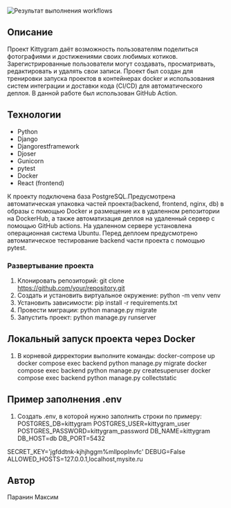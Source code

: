 ![Результат выполнения workflows](https://github.com/PivkaDl9Rivka/kittygram_final/actions/workflows/main.yml/badge.svg)

## Описание
Проект Kittygram даёт возможность пользователям поделиться фотографиями и достижениями своих любимых котиков. Зарегистрированные пользователи могут создавать, просматривать, редактировать и удалять свои записи.
Проект был создан для тренировки запуска проектов в контейнерах docker и использования систем интеграции и доставки кода (CI/CD) для автоматического деплоя. В данной работе был использован GitHub Action. 


## Teхнологии 
* Python
* Django
* Djangorestframework
* Djoser
* Gunicorn
* pytest
* Docker
* React (frontend)

К проекту подключена база PostgreSQL.Предусмотрена автоматическая упаковка частей проекта(backend, frontend, nginx, db) в образы с помощью Docker и размещение их в удаленном репозитории на DockerHub, а также автоматизация деплоя на удаленный сервер с помощью GitHub actions. На удаленном сервере установлена операционная система Ubuntu. Перед деплоем предусмотрено автоматическое тестирование backend части проекта с помощью pytest.

### Развертывание проекта
1. Клонировать репозиторий:
git clone https://github.com/your/repository.git
2. Создать и установить виртуальное окружение:
python -m venv venv
3. Установить зависимости:
pip install -r requirements.txt
4. Провести миграции:
python manage.py migrate
4. Запустить проект:
python manage.py runserver

## Локальный запуск проекта через Docker
1. В корневой дирректории выполните команды:
docker-compose up
docker compose exec backend python manage.py migrate
docker compose exec backend python manage.py createsuperuser
docker compose exec backend python manage.py collectstatic

## Пример заполнения .env
1. Создать .env, в которой нужно заполнить строки по примеру:
POSTGRES_DB=kittygram
POSTGRES_USER=kittygram_user
POSTGRES_PASSWORD=kittygram_password
DB_NAME=kittygram
DB_HOST=db
DB_PORT=5432

SECRET_KEY='jgfddtnk-kjhjhggm%mllpoplnvfc'
DEBUG=False
ALLOWED_HOSTS=127.0.0.1,localhost,mysite.ru


## Автор
Паранин Максим
